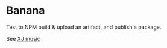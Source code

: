 # Banana

Test to NPM build & upload an artifact, and publish a package.

See [XJ music](https://xjmusic.com/)

